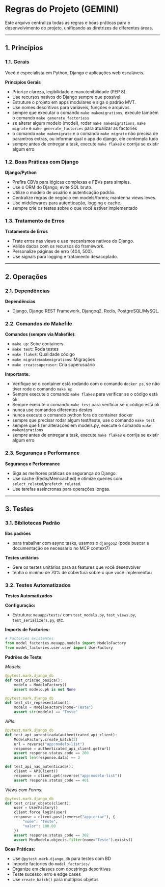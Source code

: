 # Regras do Projeto (GEMINI)

Este arquivo centraliza todas as regras e boas práticas para o desenvolvimento do projeto, unificando as diretrizes de diferentes áreas.

---

## 1. Princípios

### 1.1. Gerais

Você é especialista em Python, Django e aplicações web escaláveis.

**Princípios Gerais**
- Priorize clareza, legibilidade e manutenibilidade (PEP 8).
- Use recursos nativos do Django sempre que possível.
- Estruture o projeto em apps modulares e siga o padrão MVT.
- Use nomes descritivos para variáveis, funções e arquivos.
- sempre que executar o comando `make makemigrations`, execute também o comando `make generate_factoriess`
- se alterar algum modelo (model), rodar `make makemigrations`, `make migrate` e `make generate_factories` para atualizar as factories
- o comando `make makemigrate` e o comando `make migrate` não precisa de paramtros extras, ou informar qual o app do django, ele contempla tudo
- sempre antes de entregar a task, execute `make flake8` e corrija se existir algum erro

### 1.2. Boas Práticas com Django

**Django/Python**
- Prefira CBVs para lógicas complexas e FBVs para simples.
- Use o ORM do Django; evite SQL bruto.
- Utilize o modelo de usuário e autenticação padrão.
- Centralize regras de negócio em models/forms; mantenha views leves.
- Use middlewares para autenticação, logging e cache.
- sempre crie os testes sobre o que você estiver implementado

### 1.3. Tratamento de Erros

**Tratamento de Erros**
- Trate erros nas views e use mecanismos nativos do Django.
- Valide dados com os recursos do framework.
- Personalize páginas de erro (404, 500).
- Use signals para logging e tratamento desacoplado.

---

## 2. Operações

### 2.1. Dependências

**Dependências**
- Django, Django REST Framework, Djangoq2, Redis, PostgreSQL/MySQL.

### 2.2. Comandos do Makefile

**Comandos (sempre via Makefile):**
- `make up`: Sobe containers
- `make test`: Roda testes
- `make flake8`: Qualidade código
- `make migrate`/`makemigrations`: Migrações
- `make createsuperuser`: Cria superusuário

**Importante:**
- Verifique se o container está rodando com o comando `docker ps`, se não tiver rode o comando `make up`
- Sempre execute o comando `make flake8` para verificar se o código está ok
- Sempre execute o comando `make test` para verificar se o código está ok
- nunca use comandos diferentes destes
- nunca execute o comando python fora do container docker
- sempre que precisar rodar algum test/teste, use o comando `make test`
- sempre que fizer alterações em models.py, execute o comando `make makemigrations`
- sempre antes de entregar a task, execute `make flake8` e corrija se existir algum erro

### 2.3. Segurança e Performance

**Segurança e Performance**
- Siga as melhores práticas de segurança do Django.
- Use cache (Redis/Memcached) e otimize queries com `select_related`/`prefetch_related`.
- Use tarefas assíncronas para operações longas.

---

## 3. Testes

### 3.1. Bibliotecas Padrão

**libs padrões**
- para trabalhar com async tasks, usamos o `djangoq2` (pode buscar a documentação se necessário no MCP context7)

**Testes unitários**
- Gere os testes unitários para as features que você desenvolver
- tenha o minimo de 70% de cobertura sobre o que você implementou

### 3.2. Testes Automatizados

**Testes Automatizados**

**Configuração:**
- Estrutura: `meuapp/tests/` com `test_models.py`, `test_views.py`, `test_serializers.py`, etc.

**Imports de Factories:**
```python
# Factories existentes
from model_factories.meuapp.modelo import ModeloFactory
from model_factories.user.user import UserFactory
```

**Padrões de Teste:**

*Models:*
```python
@pytest.mark.django_db
def test_criacao_basica():
    modelo = ModeloFactory()
    assert modelo.pk is not None

@pytest.mark.django_db
def test_str_representation():
    modelo = ModeloFactory(nome="Teste")
    assert str(modelo) == "Teste"
```

*APIs:*
```python
@pytest.mark.django_db
def test_api_autenticada(authenticated_api_client):
    ModeloFactory.create_batch(3)
    url = reverse("app:modelo-list")
    response = authenticated_api_client.get(url)
    assert response.status_code == 200
    assert len(response.data) == 3

def test_api_nao_autenticada():
    client = APIClient()
    response = client.get(reverse("app:modelo-list"))
    assert response.status_code == 401
```

*Views com Forms:*
```python
@pytest.mark.django_db
def test_criar_objeto(client):
    user = UserFactory()
    client.force_login(user)
    response = client.post(reverse("app:criar"), {
        "nome": "Teste",
        "valor": 100.00
    })
    assert response.status_code == 302
    assert MeuModelo.objects.filter(nome="Teste").exists()
```

**Boas Práticas:**
- Use `@pytest.mark.django_db` para testes com BD
- Importe factories do `model_factories/`
- Organize em classes com docstrings descritivas
- Teste sucesso, erro e edge cases
- Use `create_batch()` para múltiplos objetos